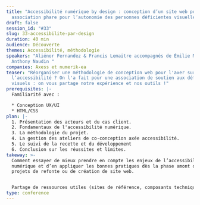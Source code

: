 ```yaml
---
title: "Accessibilité numérique by design : conception d’un site web pour une
  association phare pour l’autonomie des personnes déficientes visuelles"
draft: false
session_id: "#33"
slug: 33-accessibilite-par-design
duration: 40 min
audience: Découverte
themes: Accessibilité, méthodologie
speakers: "Aliénor Fernandez & Francis Lemaitre accompagnés de Émilie Mansour &
  Anthony Naudin "
companies: Axess et numerik-ea
teaser: "Réorganiser une méthodologie de conception web pour l'axer sur
  l’accessibilité ? On l'a fait pour une association de soutien aux déficients
  visuels : on vous partage notre expérience et nos outils !"
prerequisites: |-
  Familiarité avec :

  * Conception UX/UI 
  * HTML/CSS
plan: |-
  1. Présentation des acteurs et du cas client.
  2. Fondamentaux de l'accessibilité numérique.
  3. La méthodologie du projet.
  4. La gestion des ateliers de co-conception axée accessibilité.
  5. Le suivi de la recette et du développement 
  6. Conclusion sur les réussites et limites.
takeway: >-
  Comment essayer de mieux prendre en compte les enjeux de l’accessibilité
  numérique et d’en appliquer les bonnes pratiques dès la phase amont des
  projets de refonte ou de création de site web.


  Partage de ressources utiles (sites de référence, composants techniques, exemples) pour vos futurs projets de site web accessibles.
type: conference
---
```

